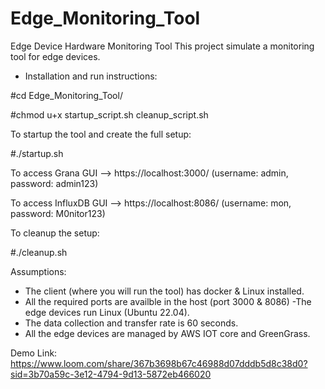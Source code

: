 # Edge_Monitoring_Tool
Edge Device Hardware Monitoring Tool
This project simulate a monitoring tool for edge devices.

- Installation and run instructions:

#cd Edge_Monitoring_Tool/

#chmod u+x startup_script.sh cleanup_script.sh

To startup the tool and create the full setup:

#./startup.sh

To access Grana GUI --> https://localhost:3000/ (username: admin, password: admin123)

To access InfluxDB GUI --> https://localhost:8086/ (username: mon, password: M0nitor123)

To cleanup the setup:

#./cleanup.sh

Assumptions:
- The client (where you will run the tool) has docker & Linux installed.
- All the required ports are availble in the host (port 3000 & 8086)
-The edge devices run Linux (Ubuntu 22.04).
- The data collection and transfer rate is 60 seconds.
- All the edge devices are managed by AWS IOT core and GreenGrass.

Demo Link: https://www.loom.com/share/367b3698b67c46988d07dddb5d8c38d0?sid=3b70a59c-3e12-4794-9d13-5872eb466020
